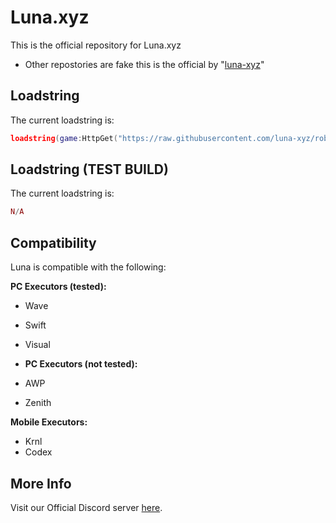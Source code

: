 # Luna.xyz
This is the official repository for Luna.xyz
- Other repostories are fake this is the official by "[luna-xyz](https://github.com/luna-xyz)"

## Loadstring
The current loadstring is:
```lua
loadstring(game:HttpGet("https://raw.githubusercontent.com/luna-xyz/roblox/refs/heads/main/main.lua"))()
```
## Loadstring (TEST BUILD)
The current loadstring is:
```lua
N/A
```
## Compatibility
Luna is compatible with the following:

**PC Executors (tested):**
* Wave
* Swift
* Visual

* **PC Executors (not tested):**
* AWP
* Zenith

**Mobile Executors:**
* Krnl
* Codex

## More Info
Visit our Official Discord server [here](https://discord.gg/).

